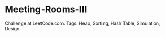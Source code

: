 # Meeting-Rooms-III
Challenge at LeetCode.com. Tags: Heap, Sorting, Hash Table, Simulation, Design.

